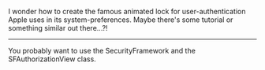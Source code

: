 I wonder how to create the famous animated lock for user-authentication Apple uses in its system-preferences. Maybe there's some tutorial or something similar out there...?!

----

You probably want to use the SecurityFramework and the SFAuthorizationView class.
